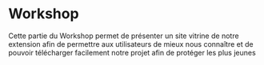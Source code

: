 # Workshop
Cette partie du Workshop permet de présenter un site vitrine de notre extension afin de permettre aux utilisateurs de mieux nous connaître et de pouvoir télécharger facilement notre projet afin de protéger les plus jeunes
